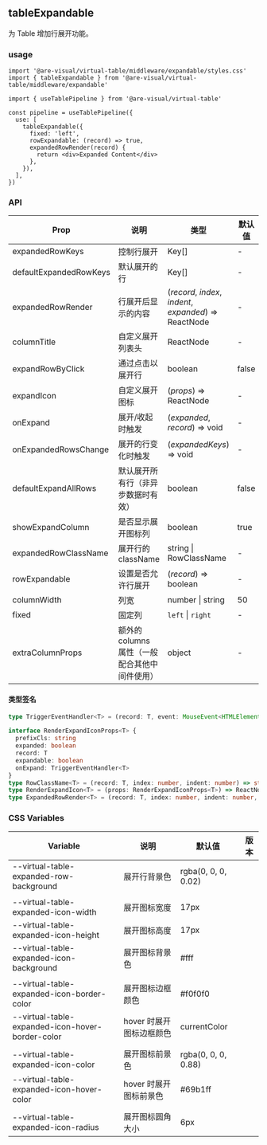 ## tableExpandable

为 Table 增加行展开功能。

### usage

```tsx
import '@are-visual/virtual-table/middleware/expandable/styles.css'
import { tableExpandable } from '@are-visual/virtual-table/middleware/expandable'

import { useTablePipeline } from '@are-visual/virtual-table'

const pipeline = useTablePipeline({
  use: [
    tableExpandable({
      fixed: 'left',
      rowExpandable: (record) => true,
      expandedRowRender(record) {
        return <div>Expanded Content</div>
      },
    }),
  ],
})
```

### API

| Prop       | 说明                                            | 类型                                              | 默认值 | 版本 |
| ---------- | ----------------------------------------------- | ------------------------------------------------- | ------ | ---- |
| expandedRowKeys | 控制行展开 | Key[] | -      |      |
| defaultExpandedRowKeys | 默认展开的行 | Key[] | - | |
| expandedRowRender | 行展开后显示的内容 | (*record*, *index*, *indent*, *expanded*) => ReactNode | - | |
| columnTitle | 自定义展开列表头 | ReactNode | - | |
| expandRowByClick | 通过点击以展开行 | boolean | false | |
| expandIcon | 自定义展开图标 | (*props*) => ReactNode | - | |
| onExpand | 展开/收起时触发 | (*expanded*, *record*) => void | - | |
| onExpandedRowsChange | 展开的行变化时触发 | (*expandedKeys*) => void | - | |
| defaultExpandAllRows | 默认展开所有行（非异步数据时有效） | boolean | false | |
| showExpandColumn | 是否显示展开图标列 | boolean | true | |
| expandedRowClassName | 展开行的 className | string \| RowClassName | - | |
| rowExpandable | 设置是否允许行展开 | (*record*) => boolean | - | |
| columnWidth | 列宽 | number \| string| 50 | |
| fixed | 固定列 | `left` \| `right` | - | |
| extraColumnProps | 额外的 columns 属性（一般配合其他中间件使用） | object | - | |

#### 类型签名

```ts
type TriggerEventHandler<T> = (record: T, event: MouseEvent<HTMLElement>) => void

interface RenderExpandIconProps<T> {
  prefixCls: string
  expanded: boolean
  record: T
  expandable: boolean
  onExpand: TriggerEventHandler<T>
}
type RowClassName<T> = (record: T, index: number, indent: number) => string
type RenderExpandIcon<T> = (props: RenderExpandIconProps<T>) => ReactNode
type ExpandedRowRender<T> = (record: T, index: number, indent: number, expanded: boolean) => ReactNode
```



### CSS Variables

| Variable                                         | 说明                     | 默认值              | 版本 |
| ------------------------------------------------ | ------------------------ | ------------------- | ---- |
| --virtual-table-expanded-row-background          | 展开行背景色             | rgba(0, 0, 0, 0.02) |      |
|                                                  |                          |                     |      |
| --virtual-table-expanded-icon-width              | 展开图标宽度             | 17px                |      |
| --virtual-table-expanded-icon-height             | 展开图标高度             | 17px                |      |
| --virtual-table-expanded-icon-background         | 展开图标背景色           | #fff                |      |
|                                                  |                          |                     |      |
| --virtual-table-expanded-icon-border-color       | 展开图标边框颜色         | \#f0f0f0            |      |
| --virtual-table-expanded-icon-hover-border-color | hover 时展开图标边框颜色 | currentColor        |      |
|                                                  |                          |                     |      |
| --virtual-table-expanded-icon-color              | 展开图标前景色           | rgba(0, 0, 0, 0.88) |      |
| --virtual-table-expanded-icon-hover-color        | hover 时展开图标前景色   | \#69b1ff            |      |
|                                                  |                          |                     |      |
| --virtual-table-expanded-icon-radius             | 展开图标圆角大小         | 6px                 |      |
